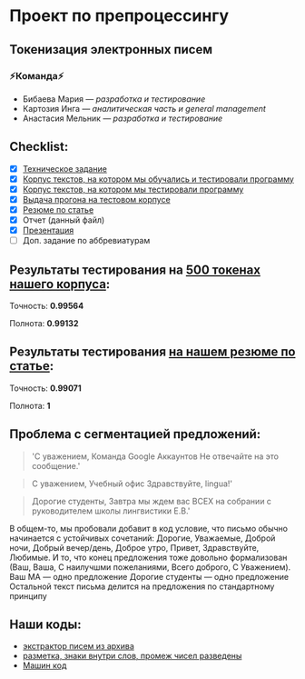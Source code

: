 # Проект по препроцессингу
## Токенизация электронных писем
### :zap:Команда:zap:
* Бибаева Мария — *разработка и тестирование*
* Картозия Инга — *аналитическая часть и general management*
* Анастасия Мельник — *разработка и тестирование*

## Checklist:

- [x] [Техническое задание](./TZ.md)
- [x] [Корпус текстов, на котором мы обучались и тестировали программу](./ling_emails.txt)
- [x] [Корпус текстов, на котором мы тестировали программу](./test_corpora.txt)
- [x] [Выдача прогона на тестовом корпусе](./tokens_test.txt)
- [x] [Резюме по статье](./article_review.md)
- [x] Отчет (данный файл)
- [x] [Презентация](./NLPproject.pdf)
- [ ] Доп. задание по аббревиатурам

## Результаты тестирования на [500 токенах нашего корпуса](./test.txt):

Точность: **0.99564**

Полнота: **0.99132**

## Результаты тестирования [на нашем резюме по статье](./article_review.md):

Точность: **0.99071**

Полнота: **1**

## Проблема с сегментацией предложений:

> 'С уважением, Команда Google Аккаунтов Не отвечайте на это сообщение.'

> С уважением, Учебный офис Здравствуйте, lingua!'

> Дорогие студенты, Завтра мы ждем вас ВСЕХ на собрании с руководителем школы лингвистики Е.В.'

В общем-то, мы пробовали добавит в код условие, что письмо обычно начинается с устойчивых сочетаний: Дорогие, Уважаемые, Доброй ночи, Добрый вечер/день, Доброе утро, Привет, Здравствуйте, Любимые. И то, что конец предложения тоже довольно формализован (Ваш, Ваша, С наилучшми пожеланиями, Всего доброго, С Уважением).
Ваш МА — одно предложение
Дорогие студенты — одно предложение
Остальной текст письма делится на предложения по стандартному принципу


## Наши коды:
- [экстрактор писем из архива](./mail_corpus.ipynb)
- [разметка, знаки внутри слов, промеж чисел разведены](./tokenizator.ipynb)
- [Машин код](current_code.py)


